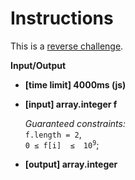<h1>Instructions</h1>
<div class="markdown"><p>This is a <a href="reverse_challenge.md">reverse challenge</a>.</p>
<p><strong>Input/Output</strong></p>
<ul>
<li><strong>[time limit] 4000ms (js)</strong></li>
</ul>
<ul>
<li>
<p><strong>[input] array.integer f</strong></p>
<p><em>Guaranteed constraints:</em><br>
<code>f.length = 2</code>,<br>
<code>0 ≤ f[i]  ≤  10<sup>9</sup></code>;</p>
</li>
<li>
<p><strong>[output] array.integer</strong></p>
</li>
</ul>
</div>
